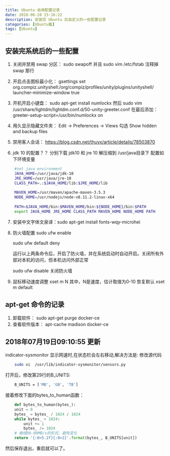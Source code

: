 ```yaml
---
title: Ubuntu 自用配置记录
date: 2018-06-28 15:16:22
description: 安装完 Ubuntu 后自定义的一些配置记录
categories: [Ubuntu篇]
tags: [Ubuntu]
---
```

<!-- more -->

## 安装完系统后的一些配置

1. 关闭并禁用 swap 分区： sudo swapoff 并且 sudo vim /etc/fstab 注释掉 swap 那行

2. 开启点击图标最小化： gsettings set org.compiz.unityshell:/org/compiz/profiles/unity/plugins/unityshell/ launcher-minimize-window true

3. 开机开启小键盘： sudo apt-get install numlockx 然后 sudo vim /usr/share/lightdm/lightdm.conf.d/50-unity-greeter.conf 在最后添加：greeter-setup-script=/usr/bin/numlockx on

4. 用久显示隐藏文件夹： Edit -> Preferences -> Views 勾选 Show hidden and backup files

5. 禁用客人会话： https://blog.csdn.net/thuyx/article/details/78503870

6. jdk 10 的配置？？
    分别下载 jdk10 和 jre 10 解压缩到 /usr/java目录下
    配置如下环境变量

``` bash
    #set java environment
    JAVA_HOME=/usr/java/jdk-10
    JRE_HOME=/usr/java/jre-10
    CLASS_PATH=.:$JAVA_HOME/lib:$JRE_HOME/lib
    
    MAVEN_HOME=/usr/maven/apache-maven-3.5.3
    NODE_HOME=/usr/nodejs/node-v8.11.2-linux-x64
    
    PATH=$JAVA_HOME/bin:$MAVEN_HOME/bin:${NODE_HOME}/bin:$PATH
    export JAVA_HOME JRE_HOME CLASS_PATH MAVEN_HOME NODE_HOME PATH

```

7. 安装中文字体文泉译：sudo apt-get install fonts-wqy-microhei

8. 防火墙配置
    sudo ufw enable
    
    sudo ufw default deny
    
    运行以上两条命令后，开启了防火墙，并在系统启动时自动开启。关闭所有外部对本机的访问，但本机访问外部正常
    
    sudo ufw disable 关闭防火墙

9. 鼠标移动速度调整
    xset m N
    其中，N是速度，估计取值为0-10
    恢复默认 xset m default



## apt-get 命令的记录
1. 卸载软件： sudo apt-get purge docker-ce
2. 查看软件版本： apt-cache madison docker-ce 

## 2018年07月19日09:10:55 更新
indicator-sysmonitor 显示网速时,在状态栏会左右移动,解决方法是:
修改源代码

``` bash
    sudo vi  /usr/lib/indicator-sysmonitor/sensors.py   
```

打开后，修改第29行的B_UNITS:

``` bash
    B_UNITS = ['MB', 'GB', 'TB']
```

接着修改下面的bytes_to_human函数：

``` python
    def bytes_to_human(bytes_):                 
    unit = 0    
    bytes_ = bytes_ / 1024 / 1024    
    while bytes_ > 1024:    
        unit += 1    
        bytes_ /= 1024    
    # 做成00.00MB/s的形式，避免变化     
    return '{:0>5.2f}{:0>2}'.format(bytes_, B_UNITS[unit]) 
```

然后保存退出，重启就可以了。